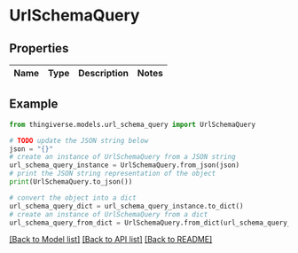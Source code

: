 # UrlSchemaQuery


## Properties

Name | Type | Description | Notes
------------ | ------------- | ------------- | -------------

## Example

```python
from thingiverse.models.url_schema_query import UrlSchemaQuery

# TODO update the JSON string below
json = "{}"
# create an instance of UrlSchemaQuery from a JSON string
url_schema_query_instance = UrlSchemaQuery.from_json(json)
# print the JSON string representation of the object
print(UrlSchemaQuery.to_json())

# convert the object into a dict
url_schema_query_dict = url_schema_query_instance.to_dict()
# create an instance of UrlSchemaQuery from a dict
url_schema_query_from_dict = UrlSchemaQuery.from_dict(url_schema_query_dict)
```
[[Back to Model list]](../README.md#documentation-for-models) [[Back to API list]](../README.md#documentation-for-api-endpoints) [[Back to README]](../README.md)


